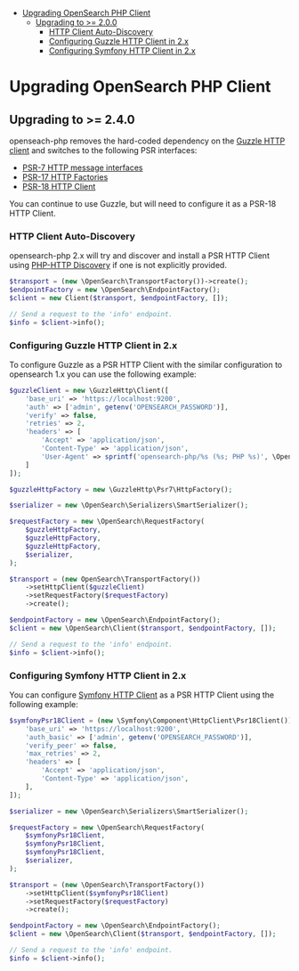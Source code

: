 - [Upgrading OpenSearch PHP Client](#upgrading-opensearch-php-client)
    - [Upgrading to >= 2.0.0](#upgrading-to--240)
        - [HTTP Client Auto-Discovery](#http-client-auto-discovery)
        - [Configuring Guzzle HTTP Client in 2.x](#configuring-guzzle-http-client-in-2x)
        - [Configuring Symfony HTTP Client in 2.x](#configuring-symfony-http-client-in-2x)

# Upgrading OpenSearch PHP Client

## Upgrading to >= 2.4.0

openseach-php removes the hard-coded dependency on the [Guzzle HTTP client](https://docs.guzzlephp.org/en/stable/#) and switches to the following PSR interfaces: 

- [PSR-7 HTTP message interfaces](https://www.php-fig.org/psr/psr-7/)
- [PSR-17 HTTP Factories](https://www.php-fig.org/psr/psr-17/)
- [PSR-18 HTTP Client](https://www.php-fig.org/psr/psr-18/)

You can continue to use Guzzle, but will need to configure it as a PSR-18 HTTP Client.

### HTTP Client Auto-Discovery

opensearch-php 2.x will try and discover and install a PSR HTTP Client using [PHP-HTTP Discovery](https://docs.php-http.org/en/latest/discovery.html) 
if one is not explicitly provided.

```php
$transport = (new \OpenSearch\TransportFactory())->create();
$endpointFactory = new \OpenSearch\EndpointFactory();
$client = new Client($transport, $endpointFactory, []);

// Send a request to the 'info' endpoint.
$info = $client->info();
```

### Configuring Guzzle HTTP Client in 2.x

To configure Guzzle as a PSR HTTP Client with the similar configuration to opensearch 1.x you can use the following example:

```php
$guzzleClient = new \GuzzleHttp\Client([
    'base_uri' => 'https://localhost:9200',
    'auth' => ['admin', getenv('OPENSEARCH_PASSWORD')],
    'verify' => false,
    'retries' => 2,
    'headers' => [
        'Accept' => 'application/json',
        'Content-Type' => 'application/json',
        'User-Agent' => sprintf('opensearch-php/%s (%s; PHP %s)', \OpenSearch\Client::VERSION, PHP_OS, PHP_VERSION),
    ]
]);

$guzzleHttpFactory = new \GuzzleHttp\Psr7\HttpFactory();

$serializer = new \OpenSearch\Serializers\SmartSerializer();

$requestFactory = new \OpenSearch\RequestFactory(
    $guzzleHttpFactory,
    $guzzleHttpFactory,
    $guzzleHttpFactory,
    $serializer,
);

$transport = (new OpenSearch\TransportFactory())
    ->setHttpClient($guzzleClient)
    ->setRequestFactory($requestFactory)
    ->create();

$endpointFactory = new \OpenSearch\EndpointFactory();
$client = new \OpenSearch\Client($transport, $endpointFactory, []);

// Send a request to the 'info' endpoint.
$info = $client->info();
```

### Configuring Symfony HTTP Client in 2.x

You can configure [Symfony HTTP Client](https://symfony.com/doc/current/http_client.html) as a PSR HTTP Client using
the following example:

```php
$symfonyPsr18Client = (new \Symfony\Component\HttpClient\Psr18Client())->withOptions([
    'base_uri' => 'https://localhost:9200',
    'auth_basic' => ['admin', getenv('OPENSEARCH_PASSWORD')],
    'verify_peer' => false,
    'max_retries' => 2,
    'headers' => [
        'Accept' => 'application/json',
        'Content-Type' => 'application/json',
    ],
]);

$serializer = new \OpenSearch\Serializers\SmartSerializer();

$requestFactory = new \OpenSearch\RequestFactory(
    $symfonyPsr18Client,
    $symfonyPsr18Client,
    $symfonyPsr18Client,
    $serializer,
);

$transport = (new \OpenSearch\TransportFactory())
    ->setHttpClient($symfonyPsr18Client)
    ->setRequestFactory($requestFactory)
    ->create();

$endpointFactory = new \OpenSearch\EndpointFactory();
$client = new \OpenSearch\Client($transport, $endpointFactory, []);

// Send a request to the 'info' endpoint.
$info = $client->info();

```
